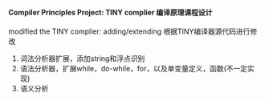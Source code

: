 #### Compiler Principles Project: TINY complier 编译原理课程设计
modified the TINY complier: adding/extending 
根据TINY编译器源代码进行修改

1. 词法分析器扩展，添加string和浮点识别
2. 语法分析器，扩展while，do-while，for，以及单变量定义，函数(不一定实现)
3. 语义分析

